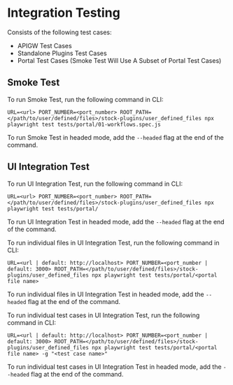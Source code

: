 # Integration Testing
Consists of the following test cases:
- APIGW Test Cases
- Standalone Plugins Test Cases
- Portal Test Cases (Smoke Test Will Use A Subset of Portal Test Cases)

## Smoke Test
To run Smoke Test, run the following command in CLI:

```
URL=<url> PORT_NUMBER=<port_number> ROOT_PATH=</path/to/user/defined/files>/stock-plugins/user_defined_files npx playwright test tests/portal/01-workflows.spec.js
```
To run Smoke Test in headed mode, add the `--headed` flag at the end of the command.

## UI Integration Test

To run UI Integration Test, run the following command in CLI:

```
URL=<url> PORT_NUMBER=<port_number> ROOT_PATH=</path/to/user/defined/files>/stock-plugins/user_defined_files npx playwright test tests/portal/
```

To run UI Integration Test in headed mode, add the `--headed` flag at the end of the command.

To run individual files in UI Integration Test, run the following command in CLI:

```
URL=<url | default: http://localhost> PORT_NUMBER=<port_number | default: 3000> ROOT_PATH=</path/to/user/defined/files>/stock-plugins/user_defined_files npx playwright test tests/portal/<portal file name>
```

To run individual files in UI Integration Test in headed mode, add the `--headed` flag at the end of the command.

To run individual test cases in UI Integration Test, run the following command in CLI:

```
URL=<url | default: http://localhost> PORT_NUMBER=<port_number | default: 3000> ROOT_PATH=</path/to/user/defined/files>/stock-plugins/user_defined_files npx playwright test tests/portal/<portal file name> -g "<test case name>"
```

To run individual test cases in UI Integration Test in headed mode, add the `--headed` flag at the end of the command.